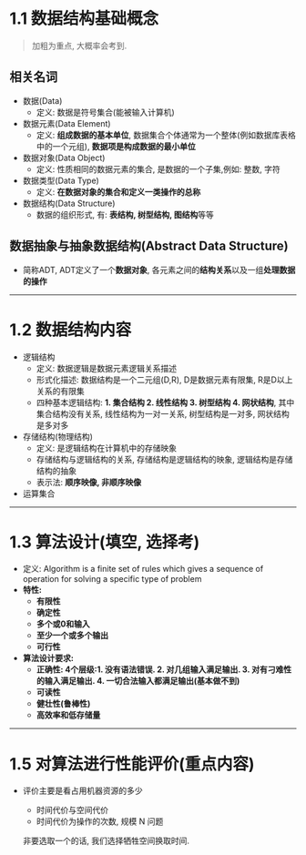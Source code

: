 # 1.1 数据结构基础概念

> 加粗为重点, 大概率会考到.

## 相关名词

* 数据(Data)
  * 定义: 数据是符号集合(能被输入计算机)
* 数据元素(Data Element)
  * 定义: **组成数据的基本单位**, 数据集合个体通常为一个整体(例如数据库表格中的一个元组), **数据项是构成数据的最小单位**
* 数据对象(Data Object)
  * 定义: 性质相同的数据元素的集合, 是数据的一个子集,例如: 整数, 字符
* 数据类型(Data Type)
  * 定义: **在数据对象的集合和定义一类操作的总称**
* 数据结构(Data Structure)
  * 数据的组织形式, 有: **表结构, 树型结构, 图结构**等等

## 数据抽象与抽象数据结构(Abstract Data Structure)

* 简称ADT, ADT定义了一个**数据对象**, 各元素之间的**结构关系**以及一组**处理数据的操作**

****

# 1.2 数据结构内容

* 逻辑结构
  * 定义: 数据逻辑是数据元素逻辑关系描述
  * 形式化描述: 数据结构是一个二元组(D,R), D是数据元素有限集, R是D以上关系的有限集
  * 四种基本逻辑结构: **1. 集合结构 2. 线性结构 3. 树型结构 4. 网状结构**, 其中集合结构没有关系, 线性结构为一对一关系, 树型结构是一对多, 网状结构是多对多
* 存储结构(物理结构)
  * 定义: 是逻辑结构在计算机中的存储映象
  * 存储结构与逻辑结构的关系, 存储结构是逻辑结构的映象, 逻辑结构是存储结构的抽象
  * 表示法: **顺序映像, 非顺序映像**
* 运算集合
***

# 1.3 算法设计(填空, 选择考)

* 定义: Algorithm is a finite set of rules which gives a sequence of operation for solving a specific type of problem
* **特性:**
  * **有限性**
  * **确定性**
  * **多个或0和输入**
  * **至少一个或多个输出**
  * **可行性**
* **算法设计要求:**
  * **正确性: 4个层级:1. 没有语法错误. 2. 对几组输入满足输出. 3. 对有刁难性的输入满足输出. 4. 一切合法输入都满足输出(基本做不到)**
  * **可读性**
  * **健壮性(鲁棒性)**
  * **高效率和低存储量**
***

# 1.5 对算法进行性能评价(重点内容)

* 评价主要是看占用机器资源的多少
  * 时间代价与空间代价
  * 时间代价为操作的次数, 规模 N 问题
  
  非要选取一个的话, 我们选择牺牲空间换取时间.
